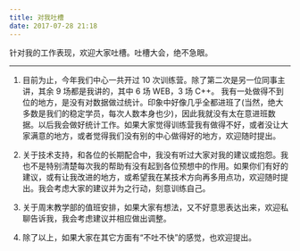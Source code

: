```yaml
---
title: 对我吐槽
date: 2017-07-28 21:18
---
```


针对我的工作表现，欢迎大家吐槽。吐槽大会，绝不急眼。
<!-- more -->

---

1. 目前为止，今年我们中心一共开过 10 次训练营。除了第二次是另一位同事主讲，其余 9 场都是我讲的，其中 6 场 WEB，3 场 C++。 我有一处做得不到位的地方，是没有对数据做过统计。印象中好像几乎全都进班了(当然，绝大多数是我们的稳定学员，每次人数本身也少)，因此我就没有太在意进班数据。以后我会做好统计工作。如果大家觉得训练营我有做得不好，或者没让大家满意的地方，或者觉得我们没有别的中心做得好的地方，欢迎随时提出。

2. 关于技术支持，和各位的长期配合中，我没有听过大家对我的建议或抱怨。我也不是特别清楚每次我的帮助有没有起到各位预想中的作用。如果你们有好的建议，或有让我改进的地方，或希望我在某技术方向再多用点功，欢迎随时提出。我会考虑大家的建议并为之行动，刻意训练自己。

3. 关于周末教学部的值班安排，如果大家有想法，又不好意思表达出来，欢迎私聊告诉我，我会考虑建议并相应做出调整。

4. 除了以上，如果大家在其它方面有“不吐不快”的感觉，也欢迎提出。
